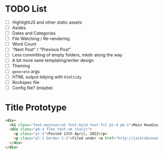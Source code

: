 # TODO List

* [ ] HighlightJS and other static assets
* [ ] Asides
* [ ] Dates and Categories
* [ ] File Watching / Re-rendering
* [ ] Word Count
* [ ] "Next Post" / "Previous Post"
* [ ] Less committing of empty folders, mkdir along the way
* [ ] A bit more sane templating/writer design
* [ ] Theming
* [ ] `generate` args
* [ ] HTML output tidying with `htmltidy`
* [ ] Rockspec file
* [ ] Config file? (maybe)

# Title Prototype

```html
<div>
  <h1 class="font-montserrat font-bold text-7xl pt-4 pb-1">Main Heading</h1>
  <div class="pb-4 flex text-sm italic">
    <p class="pr-1">Posted 13th April, 2022</p>
    <p class="pl-1 border-l-2">Filed under <a href="http://jackrobinson.co.nz" class="text-rose-500 no-underline hover:underline">Examples</a></p>
  </div>
</div>
```
